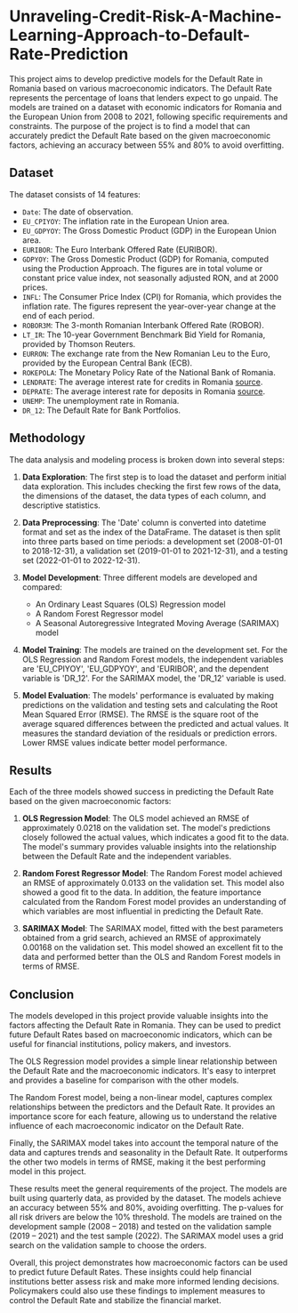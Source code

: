 # Unraveling-Credit-Risk-A-Machine-Learning-Approach-to-Default-Rate-Prediction

This project aims to develop predictive models for the Default Rate in Romania based on various macroeconomic indicators. The Default Rate represents the percentage of loans that lenders expect to go unpaid. The models are trained on a dataset with economic indicators for Romania and the European Union from 2008 to 2021, following specific requirements and constraints. The purpose of the project is to find a model that can accurately predict the Default Rate based on the given macroeconomic factors, achieving an accuracy between 55% and 80% to avoid overfitting.

## Dataset

The dataset consists of 14 features:

- `Date`: The date of observation.
- `EU_CPIYOY`: The inflation rate in the European Union area.
- `EU_GDPYOY`: The Gross Domestic Product (GDP) in the European Union area.
- `EURIBOR`: The Euro Interbank Offered Rate (EURIBOR).
- `GDPYOY`: The Gross Domestic Product (GDP) for Romania, computed using the Production Approach. The figures are in total volume or constant price value index, not seasonally adjusted RON, and at 2000 prices.
- `INFL`: The Consumer Price Index (CPI) for Romania, which provides the inflation rate. The figures represent the year-over-year change at the end of each period.
- `ROBOR3M`: The 3-month Romanian Interbank Offered Rate (ROBOR).
- `LT_IR`: The 10-year Government Benchmark Bid Yield for Romania, provided by Thomson Reuters.
- `EURRON`: The exchange rate from the New Romanian Leu to the Euro, provided by the European Central Bank (ECB).
- `ROKEPOLA`: The Monetary Policy Rate of the National Bank of Romania.
- `LENDRATE`: The average interest rate for credits in Romania [source](http://www.bnro.ro/Interactive-database-1107.aspx).
- `DEPRATE`: The average interest rate for deposits in Romania [source](http://www.bnro.ro/Interactive-database-1107.aspx).
- `UNEMP`: The unemployment rate in Romania.
- `DR_12`: The Default Rate for Bank Portfolios.

## Methodology

The data analysis and modeling process is broken down into several steps:

1. **Data Exploration**: The first step is to load the dataset and perform initial data exploration. This includes checking the first few rows of the data, the dimensions of the dataset, the data types of each column, and descriptive statistics.

2. **Data Preprocessing**: The 'Date' column is converted into datetime format and set as the index of the DataFrame. The dataset is then split into three parts based on time periods: a development set (2008-01-01 to 2018-12-31), a validation set (2019-01-01 to 2021-12-31), and a testing set (2022-01-01 to 2022-12-31).

3. **Model Development**: Three different models are developed and compared:

   - An Ordinary Least Squares (OLS) Regression model
   - A Random Forest Regressor model
   - A Seasonal Autoregressive Integrated Moving Average (SARIMAX) model

4. **Model Training**: The models are trained on the development set. For the OLS Regression and Random Forest models, the independent variables are 'EU_CPIYOY', 'EU_GDPYOY', and 'EURIBOR', and the dependent variable is 'DR_12'. For the SARIMAX model, the 'DR_12' variable is used.

5. **Model Evaluation**: The models' performance is evaluated by making predictions on the validation and testing sets and calculating the Root Mean Squared Error (RMSE). The RMSE is the square root of the average squared differences between the predicted and actual values. It measures the standard deviation of the residuals or prediction errors. Lower RMSE values indicate better model performance.

## Results

Each of the three models showed success in predicting the Default Rate based on the given macroeconomic factors:

1. **OLS Regression Model**: The OLS model achieved an RMSE of approximately 0.0218 on the validation set. The model's predictions closely followed the actual values, which indicates a good fit to the data. The model's summary provides valuable insights into the relationship between the Default Rate and the independent variables. 

2. **Random Forest Regressor Model**: The Random Forest model achieved an RMSE of approximately 0.0133 on the validation set. This model also showed a good fit to the data. In addition, the feature importance calculated from the Random Forest model provides an understanding of which variables are most influential in predicting the Default Rate.

3. **SARIMAX Model**: The SARIMAX model, fitted with the best parameters obtained from a grid search, achieved an RMSE of approximately 0.00168 on the validation set. This model showed an excellent fit to the data and performed better than the OLS and Random Forest models in terms of RMSE.

## Conclusion

The models developed in this project provide valuable insights into the factors affecting the Default Rate in Romania. They can be used to predict future Default Rates based on macroeconomic indicators, which can be useful for financial institutions, policy makers, and investors. 

The OLS Regression model provides a simple linear relationship between the Default Rate and the macroeconomic indicators. It's easy to interpret and provides a baseline for comparison with the other models.

The Random Forest model, being a non-linear model, captures complex relationships between the predictors and the Default Rate. It provides an importance score for each feature, allowing us to understand the relative influence of each macroeconomic indicator on the Default Rate.

Finally, the SARIMAX model takes into account the temporal nature of the data and captures trends and seasonality in the Default Rate. It outperforms the other two models in terms of RMSE, making it the best performing model in this project.

These results meet the general requirements of the project. The models are built using quarterly data, as provided by the dataset. The models achieve an accuracy between 55% and 80%, avoiding overfitting. The p-values for all risk drivers are below the 10% threshold. The models are trained on the development sample (2008 – 2018) and tested on the validation sample (2019 – 2021) and the test sample (2022). The SARIMAX model uses a grid search on the validation sample to choose the orders.

Overall, this project demonstrates how macroeconomic factors can be used to predict future Default Rates. These insights could help financial institutions better assess risk and make more informed lending decisions. Policymakers could also use these findings to implement measures to control the Default Rate and stabilize the financial market.

